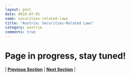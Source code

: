 ```yaml
---
layout: post
date: 0018-07-01
name: securities-related-laws
title: "Austria: Securities-Related Laws"
category: austria
comments: true
---
```


# Page in progress, stay tuned!


| **[Previous Section](https://neo-project.github.io/global-blockchain-compliance-hub//austria/austria-laws-token-sales.html)** | **[Next Section](https://neo-project.github.io/global-blockchain-compliance-hub//austria/austria-privacy-and-data-protection.html)** |
